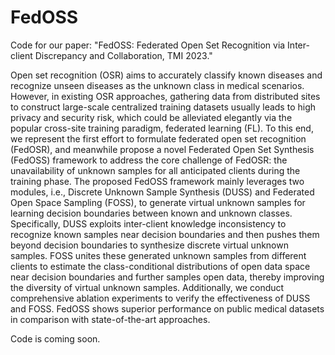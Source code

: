 # FedOSS

Code for our paper: "FedOSS: Federated Open Set Recognition via Inter-client Discrepancy and Collaboration, TMI 2023."

Open set recognition (OSR) aims to accurately classify known diseases and recognize unseen diseases as the unknown class in medical scenarios. However, in existing OSR approaches, gathering data from distributed sites to construct large-scale centralized training datasets usually leads to high privacy and security risk, which could be alleviated elegantly via the popular cross-site training paradigm, federated learning (FL). To this end, we represent the first effort to formulate federated open set recognition (FedOSR), and meanwhile propose a novel Federated Open Set Synthesis (FedOSS) framework to address the core challenge of FedOSR: the unavailability of unknown samples for all anticipated clients during the training phase. The proposed FedOSS framework mainly leverages two modules, i.e., Discrete Unknown Sample Synthesis (DUSS) and Federated Open Space Sampling (FOSS), to generate virtual unknown samples for learning decision boundaries between known and unknown classes. Specifically, DUSS exploits inter-client knowledge inconsistency to recognize known samples near decision boundaries and then pushes them beyond decision boundaries to synthesize discrete virtual unknown samples. FOSS unites these generated unknown samples from different clients to estimate the class-conditional distributions of open data space near decision boundaries and further samples open data, thereby improving the diversity of virtual unknown samples. Additionally, we conduct comprehensive ablation experiments to verify the effectiveness of DUSS and FOSS. FedOSS shows superior performance on public medical datasets in comparison with state-of-the-art approaches.

Code is coming soon.
